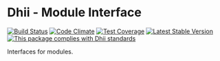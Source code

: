 # Dhii - Module Interface

[![Build Status](https://travis-ci.org/dhii/module-interface.svg?branch=develop)](https://travis-ci.org/dhii/module-interface)
[![Code Climate](https://codeclimate.com/github/Dhii/module-interface/badges/gpa.svg)](https://codeclimate.com/github/Dhii/module-interface)
[![Test Coverage](https://codeclimate.com/github/Dhii/module-interface/badges/coverage.svg)](https://codeclimate.com/github/Dhii/module-interface/coverage)
[![Latest Stable Version](https://poser.pugx.org/dhii/module-interface/version)](https://packagist.org/packages/dhii/module-interface)
[![This package complies with Dhii standards](https://img.shields.io/badge/Dhii-Compliant-green.svg?style=flat-square)][Dhii]

Interfaces for modules.

[Dhii]: https://github.com/Dhii/dhii
